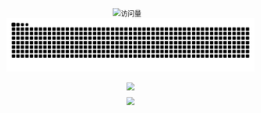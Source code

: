 <div align="center">

  <div>
    <img src="https://komarev.com/ghpvc/?username=michaelchou64&label=Views&color=orange&style=flat" alt="访问量" />&emsp;
  </div>

  <picture>
    <source media="(prefers-color-scheme: dark)" srcset="https://raw.githubusercontent.com/michaelchou64/michaelchou64/output/github-contribution-grid-snake-dark.svg">
    <source media="(prefers-color-scheme: light)" srcset="https://raw.githubusercontent.com/michaelchou64/michaelchou64/output/github-contribution-grid-snake.svg">
    <img alt="github contribution grid snake animation" src="https://raw.githubusercontent.com/michaelchou64/michaelchou64/output/github-contribution-grid-snake.svg">
  </picture>

  <div>&nbsp;</div>

  <a href="https://github.com/anuraghazra/github-readme-stats">
    <img height=200 align="center" src="https://github-readme-stats.vercel.app/api?username=michaelchou64&show_icons=true&theme=merko" />
  </a>
  <!-- <a href="https://github.com/anuraghazra/convoychat">
    <img height=200 align="center" src="https://github-readme-stats.vercel.app/api/top-langs?username=michaelchou64&layout=compact&langs_count=8&card_width=320" />
  </a> -->



<p align="center">
     <img src="https://capsule-render.vercel.app/api?type=waving&color=gradient&height=100&section=footer"/>
</p>

  
</div> 



<!--
**michaelchou64/michaelchou64** is a ✨ _special_ ✨ repository because its `README.md` (this file) appears on your GitHub profile.

Here are some ideas to get you started:

- 🔭 I'm currently working on ...
- 🌱 I'm currently learning ...
- 👯 I'm looking to collaborate on ...
- 🤔 I'm looking for help with ...
- 💬 Ask me about ...
- 📫 How to reach me: ...
- 😄 Pronouns: ...
- ⚡ Fun fact: ...
-->

